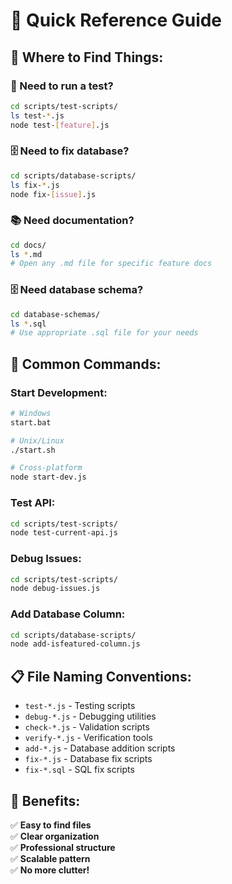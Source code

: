 # 🚀 Quick Reference Guide

## 📁 **Where to Find Things:**

### **🔧 Need to run a test?**
```bash
cd scripts/test-scripts/
ls test-*.js
node test-[feature].js
```

### **🗄️ Need to fix database?**
```bash
cd scripts/database-scripts/
ls fix-*.js
node fix-[issue].js
```

### **📚 Need documentation?**
```bash
cd docs/
ls *.md
# Open any .md file for specific feature docs
```

### **🗄️ Need database schema?**
```bash
cd database-schemas/
ls *.sql
# Use appropriate .sql file for your needs
```

## 🎯 **Common Commands:**

### **Start Development:**
```bash
# Windows
start.bat

# Unix/Linux
./start.sh

# Cross-platform
node start-dev.js
```

### **Test API:**
```bash
cd scripts/test-scripts/
node test-current-api.js
```

### **Debug Issues:**
```bash
cd scripts/test-scripts/
node debug-issues.js
```

### **Add Database Column:**
```bash
cd scripts/database-scripts/
node add-isfeatured-column.js
```

## 📋 **File Naming Conventions:**

- `test-*.js` - Testing scripts
- `debug-*.js` - Debugging utilities  
- `check-*.js` - Validation scripts
- `verify-*.js` - Verification tools
- `add-*.js` - Database addition scripts
- `fix-*.js` - Database fix scripts
- `fix-*.sql` - SQL fix scripts

## 🎉 **Benefits:**

✅ **Easy to find files**  
✅ **Clear organization**  
✅ **Professional structure**  
✅ **Scalable pattern**  
✅ **No more clutter!**
